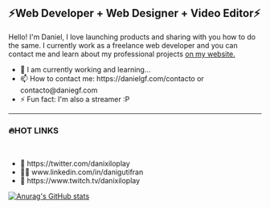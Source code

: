 <h2>⚡Web Developer + Web Designer + Video Editor⚡</h2>

<p>Hello! I'm Daniel, I love launching products and sharing with you how to do the same. I currently work as a freelance web developer and 
  you can contact me and learn about my professional projects <a href="https://danielgf.com">on my website.</a><br>
<ul>
  <li>💪 I am currently working and learning...<br>
  <li>📫 How to contact me: https://danielgf.com/contacto or contacto@daniegf.com<br>
  <li>⚡ Fun fact: I'm also a streamer :P<br>
</ul>
  
 <hr>
  
<h3>🔥HOT LINKS</h3><br>
  
<ul>
  <li>🐥 https://twitter.com/danixiloplay<br>
  <li>👨‍💼 www.linkedin.com/in/danigutifran<br>
  <li>🔴 https://www.twitch.tv/danixiloplay<br>
</ul>
</p>

[![Anurag's GitHub stats](https://github-readme-stats.vercel.app/api?username=danigutifran)](https://github.com/anuraghazra/github-readme-stats)
